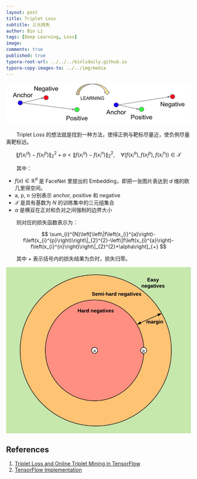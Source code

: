 ```yaml
---
layout: post
title: Triplet Loss
subtitle: 三元损失
author: Bin Li
tags: [Deep Learning, Loss]
image: 
comments: true
published: true
typora-root-url: ../../../binlidaily.github.io
typora-copy-images-to: ../../img/media
---
```


![-w933](/img/media/15706111790476.jpg)

　　Triplet Loss 的想法就是找到一种方法，使得正例与靶标尽量近，使负例尽量离靶标远。

$$
\left\|f\left(x_{i}^{a}\right)-f\left(x_{i}^{p}\right)\right\|_{2}^{2}+\alpha<\left\|f\left(x_{i}^{a}\right)-f\left(x_{i}^{n}\right)\right\|_{2}^{2}, \quad \forall\left(f\left(x_{i}^{a}\right), f\left(x_{i}^{p}\right), f\left(x_{i}^{n}\right)\right) \in \mathscr{T}
$$

　　其中：
* $f(x) \in \mathbb{R}^{d}$ 是 FaceNet 里提出的 Embedding，即把一张图片表达到 $d$ 维的欧几里得空间。
* a, p, n 分别表示 anchor, positive 和 negative
* $\mathscr{T}$ 是具有基数为 $N$ 的训练集中的三元组集合
* $\alpha$ 是横亘在正对和负对之间强制的边界大小

　　则对应的损失函数表示为：

$$
\sum_{i}^{N}\left[\left\|f\left(x_{i}^{a}\right)-f\left(x_{i}^{p}\right)\right\|_{2}^{2}-\left\|f\left(x_{i}^{a}\right)-f\left(x_{i}^{n}\right)\right\|_{2}^{2}+\alpha\right]_{+}
$$

　　其中 $+$ 表示括号内的损失结果为负时，损失归零。


![](/img/media/15706213192150.jpg)

## References
1. [Triplet Loss and Online Triplet Mining in TensorFlow](https://omoindrot.github.io/triplet-loss)
2. [TensorFlow Implementation](https://github.com/omoindrot/tensorflow-triplet-loss)